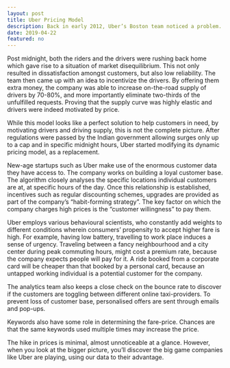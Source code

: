 ```yaml
---
layout: post
title: Uber Pricing Model
description: Back in early 2012, Uber’s Boston team noticed a problem. On the weekends, customers were unable to book rides. 
date: 2019-04-22
featured: no
---
```


Post midnight, both the riders and the drivers were rushing back home which gave rise to a situation of market disequilibrium. This not only resulted in dissatisfaction amongst customers, but also low reliability. The team then came up with an idea to incentivize the drivers. By offering them extra money, the company was able to increase on-the-road supply of drivers by 70-80%, and more importantly eliminate two-thirds of the unfulfilled requests. Proving that the supply curve was highly elastic and drivers were indeed motivated by price.

While this model looks like a perfect solution to help customers in need, by motivating drivers and driving supply, this is not the complete picture. After regulations were passed by the Indian government allowing surges only up to a cap and in specific midnight hours, Uber started modifying its dynamic pricing model, as a replacement.

New-age startups such as Uber make use of the enormous customer data they have access to. The company works on building a loyal customer base. The algorithm closely analyses the specific locations individual customers are at, at specific hours of the day. Once this relationship is established, incentives such as regular discounting schemes, upgrades are provided as part of the company’s “habit-forming strategy”. The key factor on which the company charges high prices is the “customer willingness” to pay them.

Uber employs various behavioural scientists, who constantly add weights to different conditions wherein consumers’ propensity to accept higher fare is high. For example, having low battery, travelling to work place induces a sense of urgency. Traveling between a fancy neighbourhood and a city center during peak commuting hours, might cost a premium rate, because the company expects people will pay for it. A ride booked from a corporate card will be cheaper than that booked by a personal card, because an untapped working individual is a potential customer for the company.

The analytics team also keeps a close check on the bounce rate to discover if the customers are toggling between different online taxi-providers. To prevent loss of customer base, personalised offers are sent through emails and pop-ups.

Keywords also have some role in determining the fare-price. Chances are that the same keywords used multiple times may increase the price.

The hike in prices is minimal, almost unnoticeable at a glance. However, when you look at the bigger picture, you’ll discover the big game companies like Uber are playing, using our data to their advantage.

